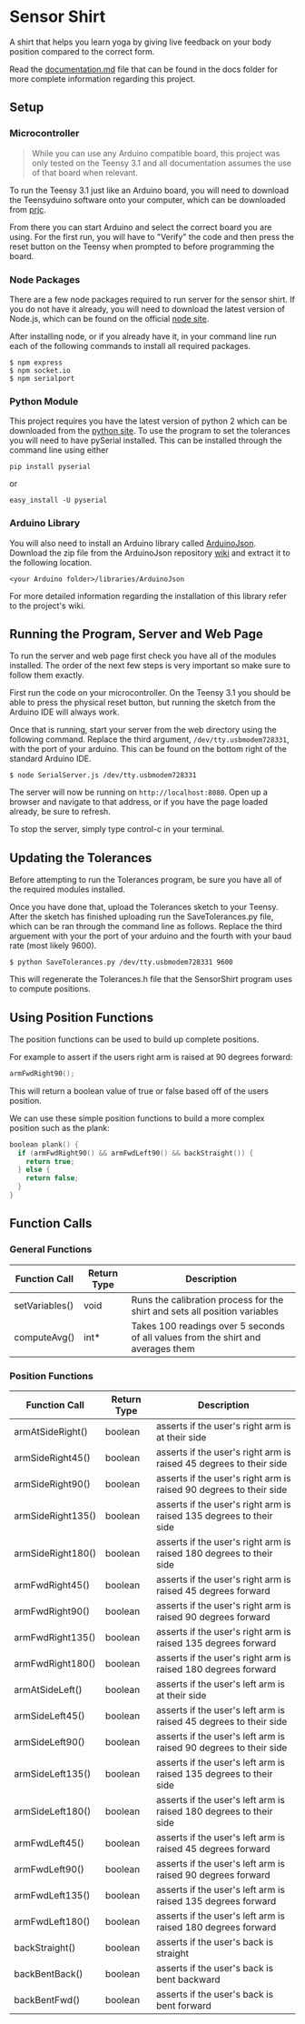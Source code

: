 # Sensor Shirt

A shirt that helps you learn yoga by giving live feedback on your body position compared to the correct form.

Read the [documentation.md](https://github.com/mguida22/sensor-shirt/blob/master/docs/Documentation.md) file that can be found in the docs folder for more complete information regarding this project.

## Setup

### Microcontroller

>While you can use any Arduino compatible board, this project was only tested on the Teensy 3.1 and all documentation assumes the use of that board when relevant.

To run the Teensy 3.1 just like an Arduino board, you will need to download the Teensyduino software onto your computer, which can be downloaded from [prjc](https://www.pjrc.com/teensy/td_download.html). 

From there you can start Arduino and select the correct board you are using. For the first run, you will have to "Verify" the code and then press the reset button on the Teensy when prompted to before programming the board.

### Node Packages
<!-- TODO: create package.json file for all required node libraries -->
There are a few node packages required to run server for the sensor shirt. If you do not have it already, you will need to download the latest version of Node.js, which can be found on the official [node site](http://nodejs.org).

After installing node, or if you already have it, in your command line run each of the following commands to install all required packages.

```
$ npm express
$ npm socket.io
$ npm serialport
```

### Python Module

This project requires you have the latest version of python 2 which can be downloaded from the [python site](https://www.python.org). To use the program to set the tolerances you will need to have pySerial installed. This can be installed through the command line using either

```
pip install pyserial
```

or

```
easy_install -U pyserial
```

### Arduino Library

You will also need to install an Arduino library called [ArduinoJson](https://github.com/bblanchon/ArduinoJson). Download the zip file from the ArduinoJson repository [wiki](https://github.com/bblanchon/ArduinoJson/wiki/Using%20the%20library%20with%20Arduino) and extract it to the following location.

```
<your Arduino folder>/libraries/ArduinoJson
```

For more detailed information regarding the installation of this library refer to the project's wiki.


## Running the Program, Server and Web Page

To run the server and web page first check you have all of the modules installed. The order of the next few steps is very important so make sure to follow them exactly.

First run the code on your microcontroller. On the Teensy 3.1 you should be able to press the physical reset button, but running the sketch from the Arduino IDE will always work. 

Once that is running, start your server from the web directory using the following command. Replace the third argument, `/dev/tty.usbmodem728331`, with the port of your arduino. This can be found on the bottom right of the standard Arduino IDE.

```
$ node SerialServer.js /dev/tty.usbmodem728331
```

The server will now be running on `http://localhost:8080`. Open up a browser and navigate to that address, or if you have the page loaded already, be sure to refresh.

To stop the server, simply type control-c in your terminal.

## Updating the Tolerances

Before attempting to run the Tolerances program, be sure you have all of the required modules installed.

Once you have done that, upload the Tolerances sketch to your Teensy. After the sketch has finished uploading run the SaveTolerances.py file, which can be ran through the command line as follows. Replace the third arguement with your the port of your arduino and the fourth with your baud rate (most likely 9600).

```
$ python SaveTolerances.py /dev/tty.usbmodem728331 9600
```

This will regenerate the Tolerances.h file that the SensorShirt program uses to compute positions.

## Using Position Functions
<!-- Update Position Functions documentation to reflect changes -->

The position functions can be used to build up complete positions.

For example to assert if the users right arm is raised at 90 degrees forward: 

```C
armFwdRight90();
```

This will return a boolean value of true or false based off of the users position.

We can use these simple position functions to build a more complex position such as the plank:

```C
boolean plank() {
  if (armFwdRight90() && armFwdLeft90() && backStraight()) {
    return true;
  } else {
    return false;
  }
}
```

## Function Calls

### General Functions
Function Call     | Return Type | Description
----------------- | ----------- | -----------
setVariables()    | void        | Runs the calibration process for the shirt and sets all position variables
computeAvg()      | int*        | Takes 100 readings over 5 seconds of all values from the shirt and averages them

### Position Functions
Function Call     | Return Type | Description
----------------- | ----------- | -----------
armAtSideRight()  | boolean     | asserts if the user's right arm is at their side
armSideRight45()  | boolean     | asserts if the user's right arm is raised 45 degrees to their side
armSideRight90()  | boolean     | asserts if the user's right arm is raised 90 degrees to their side
armSideRight135() | boolean     | asserts if the user's right arm is raised 135 degrees to their side
armSideRight180() | boolean     | asserts if the user's right arm is raised 180 degrees to their side
armFwdRight45()   | boolean     | asserts if the user's right arm is raised 45 degrees forward
armFwdRight90()   | boolean     | asserts if the user's right arm is raised 90 degrees forward
armFwdRight135()  | boolean     | asserts if the user's right arm is raised 135 degrees forward
armFwdRight180()  | boolean     | asserts if the user's right arm is raised 180 degrees forward
armAtSideLeft()   | boolean     | asserts if the user's left arm is at their side
armSideLeft45()   | boolean     | asserts if the user's left arm is raised 45 degrees to their side
armSideLeft90()   | boolean     | asserts if the user's left arm is raised 90 degrees to their side
armSideLeft135()  | boolean     | asserts if the user's left arm is raised 135 degrees to their side
armSideLeft180()  | boolean     | asserts if the user's left arm is raised 180 degrees to their side
armFwdLeft45()    | boolean     | asserts if the user's left arm is raised 45 degrees forward
armFwdLeft90()    | boolean     | asserts if the user's left arm is raised 90 degrees forward
armFwdLeft135()   | boolean     | asserts if the user's left arm is raised 135 degrees forward
armFwdLeft180()   | boolean     | asserts if the user's left arm is raised 180 degrees forward
backStraight()    | boolean     | asserts if the user's back is straight
backBentBack()    | boolean     | asserts if the user's back is bent backward
backBentFwd()     | boolean     | asserts if the user's back is bent forward
